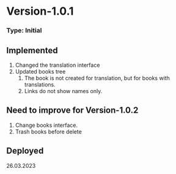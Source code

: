 # Version-1.0.1
### Type: Initial

## Implemented
1. Changed the translation interface
2. Updated books tree
    1. The book is not created for translation, but for books with translations.
    2. Links do not show names only.

## Need to improve for Version-1.0.2
1. Change books interface.
2. Trash books before delete

## Deployed
26.03.2023
